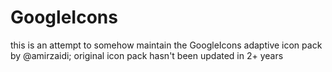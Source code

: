 # GoogleIcons
this is an attempt to somehow maintain the GoogleIcons adaptive icon pack by @amirzaidi; original icon pack hasn't been updated in 2+ years
